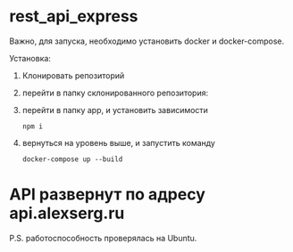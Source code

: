 # rest_api_express

Важно, для запуска, необходимо установить docker и docker-compose.

Установка:
1. Клонировать репозиторий

2. перейти в папку склонированного репозитория:

3. перейти в папку app, и установить зависимости 

    ```npm i```

4. вернуться на уровень выше, и запустить команду 

    ```docker-compose up --build ```
    
# API развернут по адресу api.alexserg.ru
    
P.S. работоспособность проверялась на Ubuntu.

